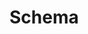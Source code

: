 # Schema

<div id="swagger-ui"></div>
<link rel="stylesheet" type="text/css" href="//unpkg.com/swagger-ui-dist@3/swagger-ui.css" />
<script src="//unpkg.com/swagger-ui-dist@3/swagger-ui-bundle.js"></script>
<script>
var href = window.location.href.toString();
const schema_path = href.replace("html", "yaml")
const ui = SwaggerUIBundle({
    url: schema_path,
    dom_id: '#swagger-ui',
    presets: [
        SwaggerUIBundle.presets.apis,
        SwaggerUIBundle.SwaggerUIStandalonePreset
    ],
    layout: "BaseLayout",
    supportedSubmitMethods: []
    });
</script>